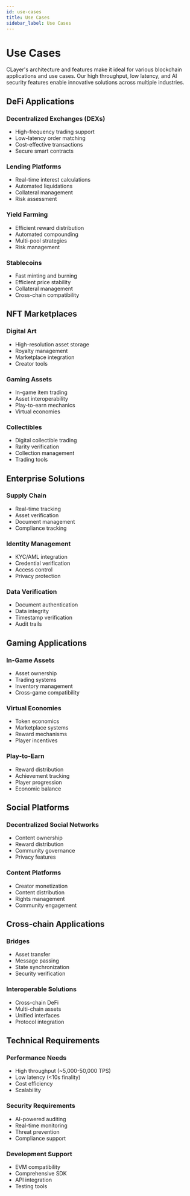 ```yaml
---
id: use-cases
title: Use Cases
sidebar_label: Use Cases
---
```


# Use Cases

CLayer's architecture and features make it ideal for various blockchain applications and use cases. Our high throughput, low latency, and AI security features enable innovative solutions across multiple industries.

## DeFi Applications

### Decentralized Exchanges (DEXs)
- High-frequency trading support
- Low-latency order matching
- Cost-effective transactions
- Secure smart contracts

### Lending Platforms
- Real-time interest calculations
- Automated liquidations
- Collateral management
- Risk assessment

### Yield Farming
- Efficient reward distribution
- Automated compounding
- Multi-pool strategies
- Risk management

### Stablecoins
- Fast minting and burning
- Efficient price stability
- Collateral management
- Cross-chain compatibility

## NFT Marketplaces

### Digital Art
- High-resolution asset storage
- Royalty management
- Marketplace integration
- Creator tools

### Gaming Assets
- In-game item trading
- Asset interoperability
- Play-to-earn mechanics
- Virtual economies

### Collectibles
- Digital collectible trading
- Rarity verification
- Collection management
- Trading tools

## Enterprise Solutions

### Supply Chain
- Real-time tracking
- Asset verification
- Document management
- Compliance tracking

### Identity Management
- KYC/AML integration
- Credential verification
- Access control
- Privacy protection

### Data Verification
- Document authentication
- Data integrity
- Timestamp verification
- Audit trails

## Gaming Applications

### In-Game Assets
- Asset ownership
- Trading systems
- Inventory management
- Cross-game compatibility

### Virtual Economies
- Token economics
- Marketplace systems
- Reward mechanisms
- Player incentives

### Play-to-Earn
- Reward distribution
- Achievement tracking
- Player progression
- Economic balance

## Social Platforms

### Decentralized Social Networks
- Content ownership
- Reward distribution
- Community governance
- Privacy features

### Content Platforms
- Creator monetization
- Content distribution
- Rights management
- Community engagement

## Cross-chain Applications

### Bridges
- Asset transfer
- Message passing
- State synchronization
- Security verification

### Interoperable Solutions
- Cross-chain DeFi
- Multi-chain assets
- Unified interfaces
- Protocol integration

## Technical Requirements

### Performance Needs
- High throughput (~5,000-50,000 TPS)
- Low latency (&lt;10s finality)
- Cost efficiency
- Scalability

### Security Requirements
- AI-powered auditing
- Real-time monitoring
- Threat prevention
- Compliance support

### Development Support
- EVM compatibility
- Comprehensive SDK
- API integration
- Testing tools